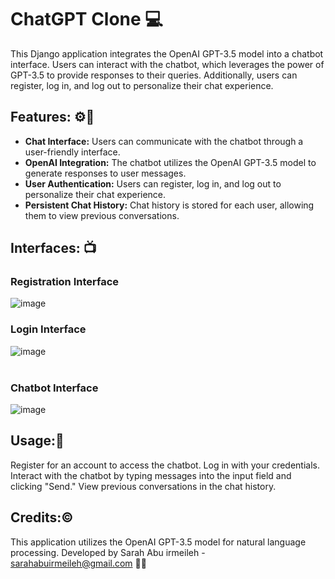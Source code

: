 # ChatGPT Clone 💻

This Django application integrates the OpenAI GPT-3.5 model into a chatbot interface. Users can interact with the chatbot, which leverages the power of GPT-3.5 to provide responses to their queries. Additionally, users can register, log in, and log out to personalize their chat experience.

## Features: ⚙️📌

* **Chat Interface:** Users can communicate with the chatbot through a user-friendly interface.
* **OpenAI Integration:** The chatbot utilizes the OpenAI GPT-3.5 model to generate responses to user messages.
* **User Authentication:** Users can register, log in, and log out to personalize their chat experience.
* **Persistent Chat History:** Chat history is stored for each user, allowing them to view previous conversations.

## Interfaces: 📺

### Registration Interface
![image](https://github.com/SarahAbuirmeileh/SarahAbuirmeileh/assets/127017088/c5b7f05f-7416-4ee6-8865-953abc233cb4)


### Login Interface
![image](https://github.com/SarahAbuirmeileh/SarahAbuirmeileh/assets/127017088/3abfdea7-13d0-4607-b769-a068f3a93e30)
<br> <br>

### Chatbot Interface
![image](https://github.com/SarahAbuirmeileh/SarahAbuirmeileh/assets/127017088/90725d97-d655-4575-9f86-c309778a21c2)



## Usage:🎯

Register for an account to access the chatbot.
Log in with your credentials.
Interact with the chatbot by typing messages into the input field and clicking "Send."
View previous conversations in the chat history.



## Credits:©️
This application utilizes the OpenAI GPT-3.5 model for natural language processing.
Developed by Sarah Abu irmeileh  - sarahabuirmeileh@gmail.com 👩‍💻